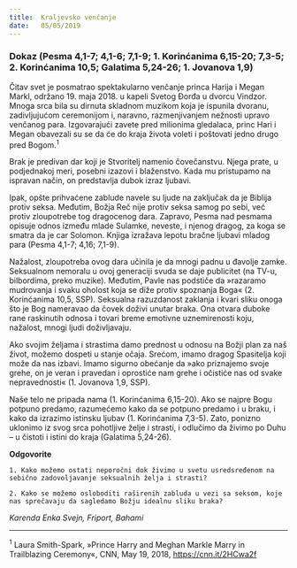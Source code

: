 ```yaml
---
title:  Kraljevsko venčanje
date:   05/05/2019
---
```


### Dokaz (Pesma 4,1-7; 4,1-6; 7,1-9; 1. Korinćanima 6,15-20; 7,3-5; 2. Korinćanima 10,5; Galatima 5,24-26; 1. Jovanova 1,9)

Čitav svet je posmatrao spektakularno venčanje princa Harija i Megan Markl, održano 19. maja 2018. u kapeli Svetog Đorđa u dvorcu Vindzor. Mnoga srca bila su dirnuta skladnom muzikom koja je ispunila dvoranu, zadivljujućom ceremonijom i, naravno, razmenjivanjem nežnosti upravo venčanog para. Izgovarajući zavete pred milionima gledalaca, princ Hari i Megan obavezali su se da će do kraja života voleti i poštovati jedno drugo pred Bogom.<sup>1</sup>

Brak je predivan dar koji je Stvoritelj namenio čovečanstvu. Njega prate, u podjednakoj meri, posebni izazovi i blaženstvo. Kada mu pristupamo na ispravan način, on predstavlja dubok izraz ljubavi.  

Ipak, opšte prihvaćene zablude navele su ljude na zaključak da je Biblija protiv seksa. Međutim, Božja Reč nije protiv seksa samog po sebi, već protiv zloupotrebe tog dragocenog dara. Zapravo, Pesma nad pesmama opisuje odnos između mlade Sulamke, neveste, i njenog dragog, za koga se smatra da je car Solomon. Knjiga izražava lepotu bračne ljubavi mladog para (Pesma 4,1-7; 4,16; 7,1-9).

Nažalost, zloupotreba ovog dara učinila je da mnogi padnu u đavolje zamke. Seksualnom nemoralu u ovoj generaciji svuda se daje publicitet (na TV-u, bilbordima, preko muzike). Međutim, Pavle nas podstiče da »razaramo mudrovanja i svaku oholost koja se diže protiv spoznanja Boga« (2. Korinćanima 10,5, SSP). Seksualna razuzdanost zaklanja i kvari sliku onoga što je Bog nameravao da čovek doživi unutar braka. Ona otvara duboke rane raskinutih odnosa i tovari breme emotivne uznemirenosti koju, nažalost, mnogi ljudi doživljavaju.

Ako svojim željama i strastima damo prednost u odnosu na Božji plan za naš život, možemo dospeti u stanje očaja. Srećom, imamo dragog Spasitelja koji može da nas izbavi. Imamo sigurno obećanje da »ako priznajemo svoje grehe, on je veran i pravedan i oprostiće nam grehe i očistiće nas od svake nepravednosti« (1. Jovanova 1,9, SSP).

Naše telo ne pripada nama (1. Korinćanima 6,15-20). Ako se najpre Bogu potpuno predamo, razumećemo kako da se potpuno predamo i u braku, i kako da izrazimo istinsku ljubav (1. Korinćanima 7,3-5). Zato, ponizno uklonimo iz svog srca pohotljive želje i strasti, i odlučimo da živimo po Duhu – u čistoti i istini do kraja (Galatima 5,24-26).

**Odgovorite**

`1.	Kako možemo ostati neporočni dok živimo u svetu usredsređenom na sebično zadovoljavanje seksualnih želja i strasti?`

`2.	Kako se možemo osloboditi raširenih zabluda u vezi sa seksom, koje nas sprečavaju da sagledamo Božju idealnu sliku braka?`

*Karenda Enka Svejn, Friport, Bahami*

______________

<sup>1</sup> Laura Smith-Spark, »Prince Harry and Meghan Markle Marry in Trailblazing Ceremony«, CNN, May 19, 2018, https://cnn.it/2HCwa2f
